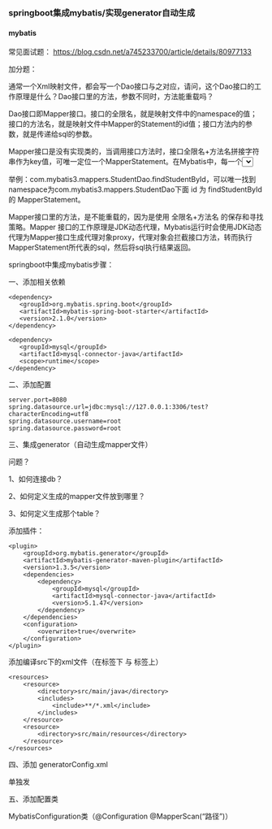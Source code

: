 ### springboot集成mybatis/实现generator自动生成

#### mybatis

常见面试题：
https://blog.csdn.net/a745233700/article/details/80977133

加分题：

通常一个Xml映射文件，都会写一个Dao接口与之对应，请问，这个Dao接口的工作原理是什么？Dao接口里的方法，参数不同时，方法能重载吗？

Dao接口即Mapper接口。接口的全限名，就是映射文件中的namespace的值；接口的方法名，就是映射文件中Mapper的Statement的id值；接口方法内的参数，就是传递给sql的参数。

Mapper接口是没有实现类的，当调用接口方法时，接口全限名+方法名拼接字符串作为key值，可唯一定位一个MapperStatement。在Mybatis中，每一个<select>、<insert>、<update>、<delete>标签，都会被解析为一个MapperStatement对象。

举例：com.mybatis3.mappers.StudentDao.findStudentById，可以唯一找到namespace为com.mybatis3.mappers.StudentDao下面 id 为 findStudentById 的 MapperStatement。

Mapper接口里的方法，是不能重载的，因为是使用 全限名+方法名 的保存和寻找策略。Mapper 接口的工作原理是JDK动态代理，Mybatis运行时会使用JDK动态代理为Mapper接口生成代理对象proxy，代理对象会拦截接口方法，转而执行MapperStatement所代表的sql，然后将sql执行结果返回。

springboot中集成mybatis步骤：

一、添加相关依赖

```
<dependency>
   <groupId>org.mybatis.spring.boot</groupId>
   <artifactId>mybatis-spring-boot-starter</artifactId>
   <version>2.1.0</version>
</dependency>

<dependency>
   <groupId>mysql</groupId>
   <artifactId>mysql-connector-java</artifactId>
   <scope>runtime</scope>
</dependency>
```

二、添加配置

```
server.port=8080
spring.datasource.url=jdbc:mysql://127.0.0.1:3306/test?characterEncoding=utf8
spring.datasource.username=root
spring.datasource.password=root
```

三、集成generator（自动生成mapper文件）

问题？

1、如何连接db？

2、如何定义生成的mapper文件放到哪里？

3、如何定义生成那个table？

添加插件：

```
<plugin>
    <groupId>org.mybatis.generator</groupId>
    <artifactId>mybatis-generator-maven-plugin</artifactId>
    <version>1.3.5</version>
    <dependencies>
        <dependency>
            <groupId>mysql</groupId>
            <artifactId>mysql-connector-java</artifactId>
            <version>5.1.47</version>
        </dependency>
    </dependencies>
    <configuration>
        <overwrite>true</overwrite>
    </configuration>
</plugin>
```

添加编译src下的xml文件（在</plugins>标签下 与 </build>标签上）

```
<resources>
    <resource>
        <directory>src/main/java</directory>
        <includes>
            <include>**/*.xml</include>
        </includes>
    </resource>
    <resource>
        <directory>src/main/resources</directory>
    </resource>
</resources>
```

四、添加 generatorConfig.xml

单独发

五、添加配置类

MybatisConfiguration类（@Configuration @MapperScan(“路径”)）